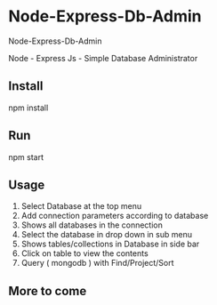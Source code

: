 # Node-Express-Db-Admin
Node-Express-Db-Admin

Node - Express Js - Simple Database Administrator

## Install

npm install

## Run

npm start

## Usage

1. Select Database at the top menu
2. Add connection parameters according to database
3. Shows all databases in the connection
4. Select the database in drop down in sub menu
5. Shows tables/collections in Database in side bar
6. Click on table to view the contents
7. Query ( mongodb ) with Find/Project/Sort

## More to come
